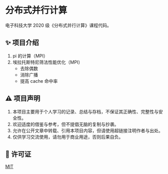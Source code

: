 # 分布式并行计算

电子科技大学 2020 级《分布式并行计算》课程代码。

## ✨ 项目介绍

1. pi 的计算（MPI）
2. 埃拉托斯特尼筛法性能优化（MPI）
    - 去除偶数
    - 消除广播
    - 提高 cache 命中率

## ⚠️ 项目声明

1. 本项目主要用于个人学习的记录、总结与存档，不保证其正确性、完整性与安全性。
2. 欢迎适度的借鉴与参考，但不提倡无脑的复制与抄袭。
3. 允许在公开文章中转载、引用本项目内容，但请使用超链接注明作者与出处。
4. 仅供学习交流使用，请勿用于商业用途，否则后果自负。

## 📜 许可证

[MIT](LICENSE)
